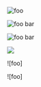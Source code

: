 ![foo](/url "title")

![foo *bar*]

[foo *bar*]: train.jpg "train & tracks"

![foo ![bar](/url)](/url2)

![](/url)

\!\[foo]

\![foo]
